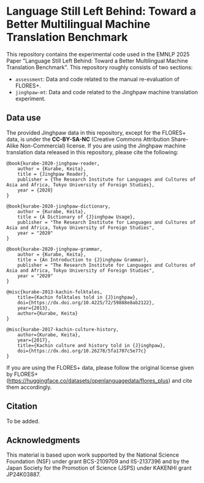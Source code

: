 # Language Still Left Behind: Toward a Better Multilingual Machine Translation Benchmark
This repository contains the experimental code used in the EMNLP 2025 Paper "Language Still Left Behind: Toward a Better Multilingual Machine Translation Benchmark".
This repository roughly consists of two sections:
- `assessment`: Data and code related to the manual re-evaluation of FLORES+.
- `jinghpaw-mt`: Data and code related to the Jinghpaw machine translation experiment.

## Data use
The provided Jinghpaw data in this repository, except for the FLORES+ data, is under the **CC-BY-SA-NC** (Creative Commons Attribution Share-Alike Non-Commercial) license. If you are using the Jinghpaw machine translation data released in this repository, please cite the following:

```
@book{kurabe-2020-jinghpaw-reader,
    author = {Kurabe, Keita},
    title = {Jinghpaw Reader},
    publisher = {The Research Institute for Languages and Cultures of Asia and Africa, Tokyo University of Foreign Studies},
    year = {2020}
}
```

```
@book{kurabe-2020-jinghpaw-dictionary,
    author = {Kurabe, Keita},
    title = {A Dictionary of {J}inghpaw Usage},
    publisher = "The Research Institute for Languages and Cultures of Asia and Africa, Tokyo University of Foreign Studies",
    year = "2020"
}
```

```
@book{kurabe-2020-jinghpaw-grammar,
    author = {Kurabe, Keita},
    title = {An Introduction to {J}inghpaw Grammar},
    publisher = "The Research Institute for Languages and Cultures of Asia and Africa, Tokyo University of Foreign Studies",
    year = "2020"
}
```

```
@misc{kurabe-2013-kachin-folktales,
    title={Kachin folktales told in {J}inghpaw},
    doi={https://dx.doi.org/10.4225/72/59888e8ab2122},
    year={2013},
    author={Kurabe, Keita}
}
```

```
@misc{kurabe-2017-kachin-culture-history,
    author={Kurabe, Keita},
    year={2017},
    title={Kachin culture and history told in {J}inghpaw},
    doi={https://dx.doi.org/10.26278/5fa1707c5e77c}
}
```

If you are using the FLORES+ data, please follow the original license given by FLORES+ (https://huggingface.co/datasets/openlanguagedata/flores_plus) and cite them accordingly.

## Citation
To be added.

## Acknowledgments
This material is based upon work supported by the National Science Foundation (NSF) under grant BCS-2109709 and IIS-2137396 and by the Japan Society for the Promotion of Science (JSPS) under KAKENHI grant JP24K03887.